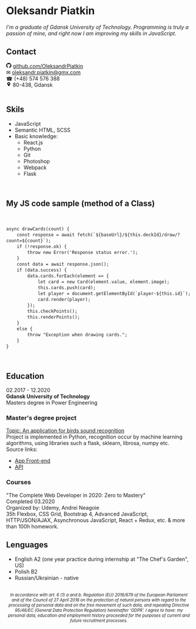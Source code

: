 # Oleksandr Piatkin
<em>I'm a graduate of Gdansk University of Technology. 
Programming is truly a passion of mine, and right now I am 
improving my skills in JavaScript.</em>
<br>

## Contact
<img src="./img/GitHub-Mark-32px.png" alt="Git logo" width="14"/> [github.com/OleksandrPiatkin](github.com/OleksandrPiatkin)<br>
<span style='color: black;' width="14">&#9993;</span> oleksandr.piatkin@gmx.com <br>
<span style='color: black;' width="14">&#9742;</span> (+48) 574 576 388 <br>
<img src="./img/pngegg.png" alt="Map logo" width="14"/> 80-438, Gdansk <br>
<br>

## Skils
- JavaScript
- Semantic HTML, SCSS
- Basic knowledge:
    - React.js
    - Python
    - Git
    - Photoshop
    - Webpack
    - Flask
<br>

## My JS code sample (method of a Class)
<br>

```
async drawCards(count) {
    const response = await fetch(`${baseUrl}/${this.deckId}/draw/?count=${count}`);
    if (!response.ok) {
        throw new Error('Response status error.');
    }
    const data = await response.json();
    if (data.success) {
        data.cards.forEach(element => {
            let card = new Card(element.value, element.image);
            this.cards.push(card);
            let player = document.getElementById(`player-${this.id}`);
            card.render(player);
        });
        this.checkPoints();
        this.renderPoints();
    } 
    else {
        throw "Exception when drawing cards.";
    }
}
``` 

<br>

## Education
02.2017 - 12.2020 <br>
**Gdansk University of Technology** <br>
Masters degree in Power Engineering <br>

### **Master's degree project**
<u>Topic: An application for birds sound recognition</u> <br>
Project is implemented  in Python, recognition  occur by machine learning algorithms, using libraries such a flask, sklearn, librosa, numpy etc. <br>
Source links: <br>
- [App Front-end](https://github.com/OleksandrPiatkin/Birder) <br>
- [API](https://github.com/OleksandrPiatkin/Birder-API)

### **Courses**
"The Complete Web Developer in 2020: Zero to Mastery" <br>
Completed 03.2020 <br>
Organized by: Udemy, Andrei Neagoie <br>
35h Flexbox, CSS Grid, Bootstrap 4, Advanced JavaScript, 
HTTP/JSON/AJAX, Asynchronous JavaScript, React + Redux, etc. 
& more than 100h homework. <br>
## Lenguages
- English A2 (one year practice during internship at "The Chef's Garden", US)
- Polish B2
- Russian/Ukrainian - native
<br>
<section style='font-size: 0.8em; text-align: center;'><i>In accordance with art. 6 (1) a and b. Regulation (EU) 2016/679 of the European Parliament and of the Council of 27 April 2016  on the protection of natural persons with regard to the processing of personal data and on the free movement of such data, and repealing  Directive 95/46/EC (General Data Protection Regulation) hereinafter ‘GDPR’. I agree to have: my personal data, education and employment history proceeded for the purposes of current and future recruitment processes.</i></section>


